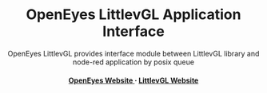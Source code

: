 <h1 align="center"> OpenEyes LittlevGL Application Interface</h1>

<p align="center">
OpenEyes LittlevGL provides interface module between LittlevGL library and node-red application by posix queue
</p>

<h4 align="center">
<a href="https://open-eyes.it">OpenEyes Website </a> &middot; 
<a href="https://littlevgl.com">LittlevGL Website </a>  
</h4>


